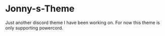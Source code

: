 # Jonny-s-Theme
Just another discord theme I have been working on. For now this theme is only supporting powercord.
